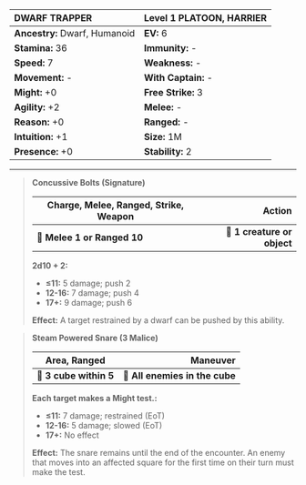 | **DWARF TRAPPER**                        | Level 1 PLATOON, HARRIER                 |
|:-----------------------------------------|:-----------------------------------------|
| **Ancestry:** Dwarf, Humanoid            | **EV:** 6                                |
| **Stamina:** 36                          | **Immunity:** -                          |
| **Speed:** 7                             | **Weakness:** -                          |
| **Movement:** -                          | **With Captain:** -                      |
| **Might:** +0                            | **Free Strike:** 3                       |
| **Agility:** +2                          | **Melee:** -                             |
| **Reason:** +0                           | **Ranged:** -                            |
| **Intuition:** +1                        | **Size:** 1M                             |
| **Presence:** +0                         | **Stability:** 2                         |

---

> **Concussive Bolts (Signature)**
> 
> | **Charge, Melee, Ranged, Strike, Weapon** |                  **Action** |
> | ----------------------------------------- | ---------------------------:|
> | **📏 Melee 1 or Ranged 10**               | **🎯 1 creature or object** |
> 
> **2d10 + 2:**
> 
> - **≤11:** 5 damage; push 2
> - **12-16:** 7 damage; push 4
> - **17+:** 9 damage; push 6
> 
> **Effect:** A target restrained by a dwarf can be pushed by this ability.

> **Steam Powered Snare (3 Malice)**
> 
> | **Area, Ranged**       |                   **Maneuver** |
> | ---------------------- | ------------------------------:|
> | **📏 3 cube within 5** | **🎯 All enemies in the cube** |
> 
> **Each target makes a Might test.:**
> 
> - **≤11:** 7 damage; restrained (EoT)
> - **12-16:** 5 damage; slowed (EoT)
> - **17+:** No effect
> 
> **Effect:** The snare remains until the end of the encounter. An enemy that moves into an affected square for the first time on their turn must make the test.
